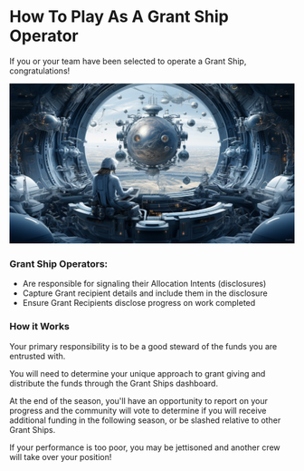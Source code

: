 # How To Play As A Grant Ship Operator

If you or your team have been selected to operate a Grant Ship, congratulations!

![](/public/operator.png)

### Grant Ship Operators:

- Are responsible for signaling their Allocation Intents (disclosures)
- Capture Grant recipient details and include them in the disclosure
- Ensure Grant Recipients disclose progress on work completed

### How it Works

Your primary responsibility is to be a good steward of the funds you are entrusted with.

You will need to determine your unique approach to grant giving and distribute the funds through the Grant Ships dashboard.

At the end of the season, you'll have an opportunity to report on your progress and the community will vote to determine if you will receive additional funding in the following season, or be slashed relative to other Grant Ships.

If your performance is too poor, you may be jettisoned and another crew will take over your position!
